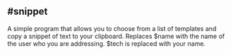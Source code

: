 #snippet
---
A simple program that allows you to choose from a list of templates and copy a snippet of text to your clipboard. Replaces $name with the name of the user who you are addressing. $tech is replaced with your name.
